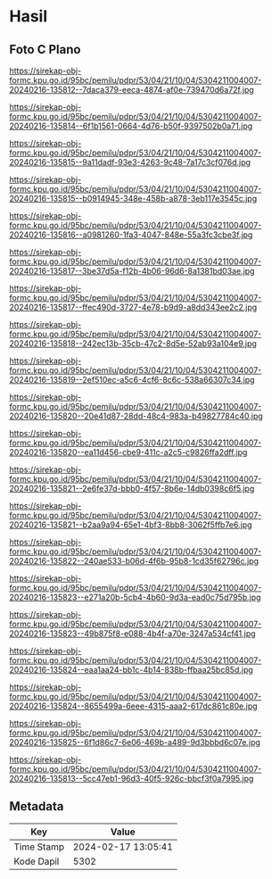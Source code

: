 # Hasil

## Foto C Plano

https://sirekap-obj-formc.kpu.go.id/95bc/pemilu/pdpr/53/04/21/10/04/5304211004007-20240216-135812--7daca379-eeca-4874-af0e-739470d6a72f.jpg

https://sirekap-obj-formc.kpu.go.id/95bc/pemilu/pdpr/53/04/21/10/04/5304211004007-20240216-135814--6f1b1561-0664-4d76-b50f-9397502b0a71.jpg

https://sirekap-obj-formc.kpu.go.id/95bc/pemilu/pdpr/53/04/21/10/04/5304211004007-20240216-135815--9a11dadf-93e3-4263-9c48-7a17c3cf076d.jpg

https://sirekap-obj-formc.kpu.go.id/95bc/pemilu/pdpr/53/04/21/10/04/5304211004007-20240216-135815--b0914945-348e-458b-a878-3eb117e3545c.jpg

https://sirekap-obj-formc.kpu.go.id/95bc/pemilu/pdpr/53/04/21/10/04/5304211004007-20240216-135816--a0981260-1fa3-4047-848e-55a3fc3cbe3f.jpg

https://sirekap-obj-formc.kpu.go.id/95bc/pemilu/pdpr/53/04/21/10/04/5304211004007-20240216-135817--3be37d5a-f12b-4b06-96d6-8a1381bd03ae.jpg

https://sirekap-obj-formc.kpu.go.id/95bc/pemilu/pdpr/53/04/21/10/04/5304211004007-20240216-135817--ffec490d-3727-4e78-b9d9-a8dd343ee2c2.jpg

https://sirekap-obj-formc.kpu.go.id/95bc/pemilu/pdpr/53/04/21/10/04/5304211004007-20240216-135818--242ec13b-35cb-47c2-8d5e-52ab93a104e9.jpg

https://sirekap-obj-formc.kpu.go.id/95bc/pemilu/pdpr/53/04/21/10/04/5304211004007-20240216-135819--2ef510ec-a5c6-4cf6-8c6c-538a66307c34.jpg

https://sirekap-obj-formc.kpu.go.id/95bc/pemilu/pdpr/53/04/21/10/04/5304211004007-20240216-135820--20e41d87-28dd-48c4-983a-b49827784c40.jpg

https://sirekap-obj-formc.kpu.go.id/95bc/pemilu/pdpr/53/04/21/10/04/5304211004007-20240216-135820--ea11d456-cbe9-411c-a2c5-c9826ffa2dff.jpg

https://sirekap-obj-formc.kpu.go.id/95bc/pemilu/pdpr/53/04/21/10/04/5304211004007-20240216-135821--2e6fe37d-bbb0-4f57-8b6e-14db0398c6f5.jpg

https://sirekap-obj-formc.kpu.go.id/95bc/pemilu/pdpr/53/04/21/10/04/5304211004007-20240216-135821--b2aa9a94-65e1-4bf3-8bb8-3062f5ffb7e6.jpg

https://sirekap-obj-formc.kpu.go.id/95bc/pemilu/pdpr/53/04/21/10/04/5304211004007-20240216-135822--240ae533-b06d-4f6b-95b8-1cd35f62796c.jpg

https://sirekap-obj-formc.kpu.go.id/95bc/pemilu/pdpr/53/04/21/10/04/5304211004007-20240216-135823--e271a20b-5cb4-4b60-9d3a-ead0c75d795b.jpg

https://sirekap-obj-formc.kpu.go.id/95bc/pemilu/pdpr/53/04/21/10/04/5304211004007-20240216-135823--49b875f8-e088-4b4f-a70e-3247a534cf41.jpg

https://sirekap-obj-formc.kpu.go.id/95bc/pemilu/pdpr/53/04/21/10/04/5304211004007-20240216-135824--eaa1aa24-bb1c-4b14-838b-ffbaa25bc85d.jpg

https://sirekap-obj-formc.kpu.go.id/95bc/pemilu/pdpr/53/04/21/10/04/5304211004007-20240216-135824--8655499a-6eee-4315-aaa2-617dc861c80e.jpg

https://sirekap-obj-formc.kpu.go.id/95bc/pemilu/pdpr/53/04/21/10/04/5304211004007-20240216-135825--6f1d86c7-6e06-469b-a489-9d3bbbd6c07e.jpg

https://sirekap-obj-formc.kpu.go.id/95bc/pemilu/pdpr/53/04/21/10/04/5304211004007-20240216-135813--5cc47eb1-96d3-40f5-926c-bbcf3f0a7995.jpg


## Metadata

| Key        | Value               |
| ---------- | ------------------- |
| Time Stamp | 2024-02-17 13:05:41 |
| Kode Dapil | 5302                |



